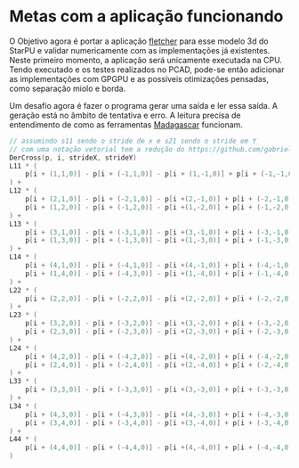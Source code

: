 # Metas com a aplicação funcionando

O Objetivo agora é portar a aplicação [fletcher](https://github.com/gabrielfrtg/fletcher-base) para esse modelo 3d do StarPU e validar numericamente com as implementações já existentes. Neste primeiro momento, a aplicação será unicamente executada na CPU. Tendo executado e os testes realizados no PCAD, pode-se então adicionar as implementações com GPGPU e as possíveis otimizações pensadas, como separação miolo e borda.

Um desafio agora é fazer o programa gerar uma saída e ler essa saída. A geração está no âmbito de tentativa e erro. A leitura precisa de entendimento de como as ferramentas [Madagascar](https://ahay.org/wiki/Main_Page) funcionam.

```c
// assumindo s11 sendo o stride de x e s21 sendo o stride em Y
// com uma notação vetorial tem a redução do https://github.com/gabrielfrtg/fletcher-base/blob/main/original/derivatives.h
DerCross(p, i, strideX, strideY) 
L11 * (
    p[i + (1,1,0)] - p[i + (-1,1,0)] - p[i + (1,-1,0)] + p[i + (-1,-1,0)]
) +
L12 * (
    p[i + (2,1,0)] - p[i + (-2,1,0)] - p[i +(2,-1,0)] + p[i + (-2,-1,0)] + 
    p[i + (1,2,0)] - p[i + (-1,2,0)] - p[i +(1,-2,0)] + p[i + (-1,-2,0)]
) + 
L13 * (
    p[i + (3,1,0)] - p[i + (-3,1,0)] - p[i +(3,-1,0)] + p[i + (-3,-1,0)] + 
    p[i + (1,3,0)] - p[i + (-1,3,0)] - p[i +(1,-3,0)] + p[i + (-1,-3,0)]
) +
L14 * (
    p[i + (4,1,0)] - p[i + (-4,1,0)] - p[i +(4,-1,0)] + p[i + (-4,-1,0)] + 
    p[i + (1,4,0)] - p[i + (-4,3,0)] - p[i +(1,-4,0)] + p[i + (-1,-4,0)]
) +
L22 * (
    p[i + (2,2,0)] - p[i + (-2,2,0)] - p[i +(2,-2,0)] + p[i + (-2,-2,0)]
) + 
L23 * (
    p[i + (3,2,0)] - p[i + (-3,2,0)] - p[i +(3,-2,0)] + p[i + (-3,-2,0)] + 
    p[i + (2,3,0)] - p[i + (-2,3,0)] - p[i +(2,-3,0)] + p[i + (-2,-3,0)]
) + 
L24 * (
    p[i + (4,2,0)] - p[i + (-4,2,0)] - p[i +(4,-2,0)] + p[i + (-4,-2,0)] + 
    p[i + (2,4,0)] - p[i + (-2,4,0)] - p[i +(2,-4,0)] + p[i + (-2,-4,0)]
) +
L33 * (
    p[i + (3,3,0)] - p[i + (-3,3,0)] - p[i +(3,-3,0)] + p[i + (-3,-3,0)]
) +
L34 * (
    p[i + (4,3,0)] - p[i + (-4,3,0)] - p[i +(4,-3,0)] + p[i + (-4,-3,0)] +
    p[i + (3,4,0)] - p[i + (-3,4,0)] - p[i +(3,-4,0)] + p[i + (-3,-4,0)] 
) +
L44 * (
    p[i + (4,4,0)] - p[i + (-4,4,0)] - p[i +(4,-4,0)] + p[i + (-4,-4,0)]
) 
```